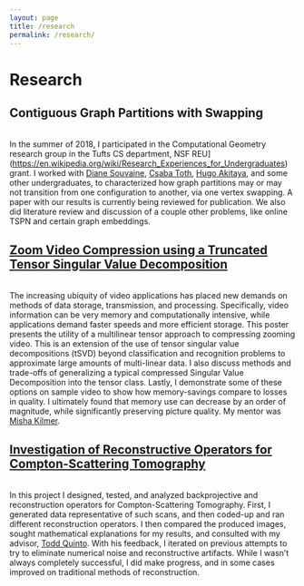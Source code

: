 ```yaml
---
layout: page
title: /research
permalink: /research/
---
```


# Research

## Contiguous Graph Partitions with Swapping

<br />In the summer of 2018, I participated in the Computational Geometry research group in the Tufts CS department, NSF REU](https://en.wikipedia.org/wiki/Research_Experiences_for_Undergraduates) grant. I worked with [Diane Souvaine](https://www.cs.tufts.edu/~dls/), [Csaba Toth](http://csabatoth.org/), [Hugo Akitaya](https://www.eecs.tufts.edu/~halves01/), and some other undergraduates, to characterized how graph partitions may or may not transition from one configuration to another, via one vertex swapping. A paper with our results is currently being reviewed for publication. We also did literature review and discussion of a couple other problems, like online TSPN and certain graph embeddings.

## [Zoom Video Compression using a Truncated Tensor Singular Value Decomposition](research/DISCposter.pptx)

<br />The increasing ubiquity of video applications has placed new demands on methods of data storage, transmission, and processing. Specifically, video information can be very memory and computationally intensive, while applications demand faster speeds and more efficient storage. This poster presents the utility of a multilinear tensor approach to compressing zooming video. This is an extension of the use of tensor singular value decompositions (tSVD) beyond classification and recognition problems to approximate large amounts of multi-linear data. I also discuss methods and trade-offs of generalizing a typical compressed Singular Value Decomposition into the tensor class. Lastly, I demonstrate some of these options on sample video to show how memory-savings compare to losses in quality. I ultimately found that memory use can decrease by an order of magnitude, while significantly preserving picture quality. My mentor was [Misha Kilmer](http://emerald.tufts.edu/~mkilme01/).

## [Investigation of Reconstructive Operators for Compton-Scattering Tomography](research/TomographyArticle.pdf)

<br />In this project I designed, tested, and analyzed backprojective and reconstruction operators for Compton-Scattering Tomography. First, I generated data representative of such scans, and then coded-up and ran different reconstruction operators. I then compared the produced images, sought mathematical explanations for my results, and consulted with my advisor, [Todd Quinto](http://math.tufts.edu/faculty/equinto/). With his feedback, I iterated on previous attempts to try to eliminate numerical noise and reconstructive artifacts. While I wasn’t always completely successful, I did make progress, and in some cases improved on traditional methods of reconstruction.